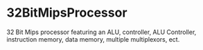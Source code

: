 # 32BitMipsProcessor
32 Bit Mips processor featuring an ALU, controller, ALU Controller, instruction memory, data memory, multiple multiplexors, ect. 
